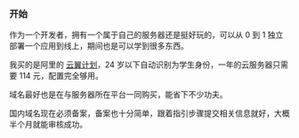 ### 开始
作为一个开发者，拥有一个属于自己的服务器还是挺好玩的，可以从 0 到 1 独立部署一个应用到线上，期间也是可以学到很多东西。

我买的是阿里的 [云翼计划](https://promotion.aliyun.com/ntms/act/campus2018.html)，24 岁以下自动识别为学生身份，一年的云服务器只需要 114 元，配置完全够用。

域名最好也是在与服务器所在平台一同购买，能省下不少功夫。

国内域名现在必须备案，备案也十分简单，跟着指引步骤提交相关信息就好，大概半个月就能审核成功。


